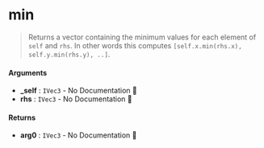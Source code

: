 # min

>  Returns a vector containing the minimum values for each element of `self` and `rhs`.
>  In other words this computes `[self.x.min(rhs.x), self.y.min(rhs.y), ..]`.

#### Arguments

- **\_self** : `IVec3` \- No Documentation 🚧
- **rhs** : `IVec3` \- No Documentation 🚧

#### Returns

- **arg0** : `IVec3` \- No Documentation 🚧